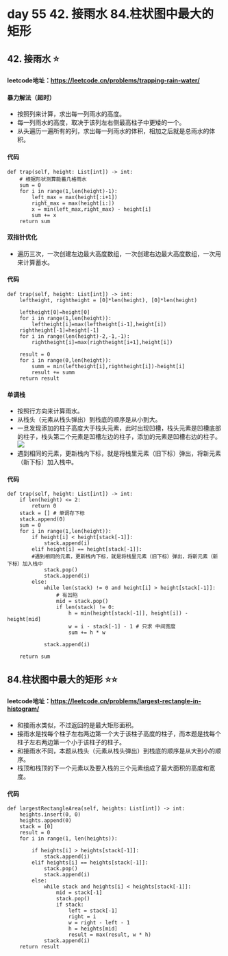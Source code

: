 # day 55  42. 接雨水 84.柱状图中最大的矩形

## 42. 接雨水 ⭐
#### leetcode地址：https://leetcode.cn/problems/trapping-rain-water/
#### 暴力解法（超时）
- 按照列来计算，求出每一列雨水的高度。
- 每一列雨水的高度，取决于该列左右侧最高柱子中更矮的一个。
- 从头遍历一遍所有的列，求出每一列雨水的体积，相加之后就是总雨水的体积。
#### 代码
    def trap(self, height: List[int]) -> int:
        # 根据形状测算能蓄几格雨水
        sum = 0
        for i in range(1,len(height)-1):
            left_max = max(height[:i+1])
            right_max = max(height[i:])
            x = min(left_max,right_max) - height[i]
            sum += x  
        return sum
#### 双指针优化
- 遍历三次，一次创建左边最大高度数组，一次创建右边最大高度数组，一次用来计算蓄水。
#### 代码
    def trap(self, height: List[int]) -> int:
        leftheight, rightheight = [0]*len(height), [0]*len(height)

        leftheight[0]=height[0]
        for i in range(1,len(height)):
            leftheight[i]=max(leftheight[i-1],height[i])
        rightheight[-1]=height[-1]
        for i in range(len(height)-2,-1,-1):
            rightheight[i]=max(rightheight[i+1],height[i])

        result = 0
        for i in range(0,len(height)):
            summ = min(leftheight[i],rightheight[i])-height[i]
            result += summ
        return result
#### 单调栈
- 按照行方向来计算雨水。
- 从栈头（元素从栈头弹出）到栈底的顺序是从小到大。
- 一旦发现添加的柱子高度大于栈头元素，此时出现凹槽，栈头元素是凹槽底部的柱子，栈头第二个元素是凹槽左边的柱子，添加的元素是凹槽右边的柱子。
![](https://code-thinking-1253855093.file.myqcloud.com/pics/2021022309321229.png)
- 遇到相同的元素，更新栈内下标，就是将栈里元素（旧下标）弹出，将新元素（新下标）加入栈中。
#### 代码
    def trap(self, height: List[int]) -> int:
        if len(height) <= 2:
            return 0
        stack = [] # 单调存下标
        stack.append(0)
        sum = 0
        for i in range(1,len(height)):
            if height[i] < height[stack[-1]]:
                stack.append(i)
            elif height[i] == height[stack[-1]]: 
            #遇到相同的元素，更新栈内下标，就是将栈里元素（旧下标）弹出，将新元素（新下标）加入栈中
                stack.pop()
                stack.append(i)
            else:
                while len(stack) != 0 and height[i] > height[stack[-1]]:
                    # 有凹陷
                    mid = stack.pop()
                    if len(stack) != 0:
                        h = min(height[stack[-1]], height[i]) - height[mid]
                        w = i - stack[-1] - 1 # 只求 中间宽度
                        sum += h * w
                
                stack.append(i)
        
        return sum

## 84.柱状图中最大的矩形 ⭐⭐
#### leetcode地址：https://leetcode.cn/problems/largest-rectangle-in-histogram/
- 和接雨水类似，不过返回的是最大矩形面积。
- 接雨水是找每个柱子左右两边第一个大于该柱子高度的柱子，而本题是找每个柱子左右两边第一个小于该柱子的柱子。
- 和接雨水不同，本题从栈头（元素从栈头弹出）到栈底的顺序是从大到小的顺序。
- 栈顶和栈顶的下一个元素以及要入栈的三个元素组成了最大面积的高度和宽度。
#### 代码
    def largestRectangleArea(self, heights: List[int]) -> int:
        heights.insert(0, 0)
        heights.append(0)
        stack = [0]
        result = 0
        for i in range(1, len(heights)):

            if heights[i] > heights[stack[-1]]:
                stack.append(i)
            elif heights[i] == heights[stack[-1]]:
                stack.pop()
                stack.append(i)
            else:
                while stack and heights[i] < heights[stack[-1]]:
                    mid = stack[-1]
                    stack.pop()
                    if stack:
                        left = stack[-1]
                        right = i
                        w = right - left - 1
                        h = heights[mid]
                        result = max(result, w * h)
                stack.append(i)
        return result
